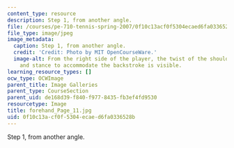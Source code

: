 ```yaml
---
content_type: resource
description: Step 1, from another angle.
file: /courses/pe-710-tennis-spring-2007/0f10c13acf0f5304ecaed6fa0336528b_forehand_Page_11.jpg
file_type: image/jpeg
image_metadata:
  caption: Step 1, from another angle.
  credit: 'Credit: Photo by MIT OpenCourseWare.'
  image-alt: From the right side of the player, the twist of the shoulders, hips,
    and stance to accommodate the backstroke is visible.
learning_resource_types: []
ocw_type: OCWImage
parent_title: Image Galleries
parent_type: CourseSection
parent_uid: de168d39-f840-f977-8435-fb3ef4fd9530
resourcetype: Image
title: forehand_Page_11.jpg
uid: 0f10c13a-cf0f-5304-ecae-d6fa0336528b
---
```

Step 1, from another angle.

